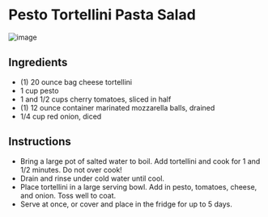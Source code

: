 # Pesto Tortellini Pasta Salad

![image](https://bakerbynature.com/wp-content/uploads/2019/06/Easy-Pesto-Tortellini-Pasta-Salad-7-1-of-1.jpg)

## Ingredients

* (1) 20 ounce bag cheese tortellini
* 1 cup pesto
* 1 and 1/2 cups cherry tomatoes, sliced in half 
* (1) 12 ounce container marinated mozzarella balls, drained 
* 1/4 cup red onion, diced 

## Instructions

* Bring a large pot of salted water to boil. Add tortellini and cook for 1 and 1/2 minutes. Do not over cook! 
* Drain and rinse under cold water until cool. 
* Place tortellini in a large serving bowl. Add in pesto, tomatoes, cheese, and onion. Toss well to coat. 
* Serve at once, or cover and place in the fridge for up to 5 days.
